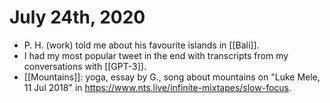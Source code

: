 # July 24th, 2020
- P. H. (work) told me about his favourite islands in [[Bali]].
- I had my most popular tweet in the end with transcripts from my conversations with [[GPT-3]].
- [[Mountains]]: yoga, essay by G., song about mountains on "Luke Mele, 11 Jul 2018" in https://www.nts.live/infinite-mixtapes/slow-focus.

